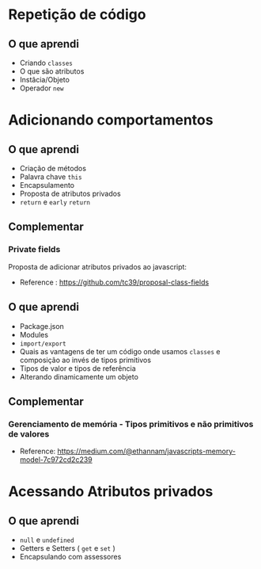 # Repetição de código

## O que aprendi

- Criando `classes`
- O que são atributos
- Instâcia/Objeto
- Operador `new`

# Adicionando comportamentos

## O que aprendi

- Criação de métodos
- Palavra chave `this`
- Encapsulamento
- Proposta de atributos privados
- `return` e `early` `return`

## Complementar

### Private fields

Proposta de adicionar atributos privados ao javascript:

- Reference : https://github.com/tc39/proposal-class-fields


## O que aprendi

- Package.json
- Modules
- `import/export`
- Quais as vantagens de ter um código onde usamos `classes` e composição ao invés de tipos primitivos
- Tipos de valor e tipos de referência
- Alterando dinamicamente um objeto

## Complementar

### Gerenciamento de memória - Tipos primitivos e não primitivos de valores

- Reference: https://medium.com/@ethannam/javascripts-memory-model-7c972cd2c239

# Acessando Atributos privados

## O que aprendi

- `null` e `undefined`
- Getters e Setters ( `get` e `set` )
- Encapsulando com assessores


